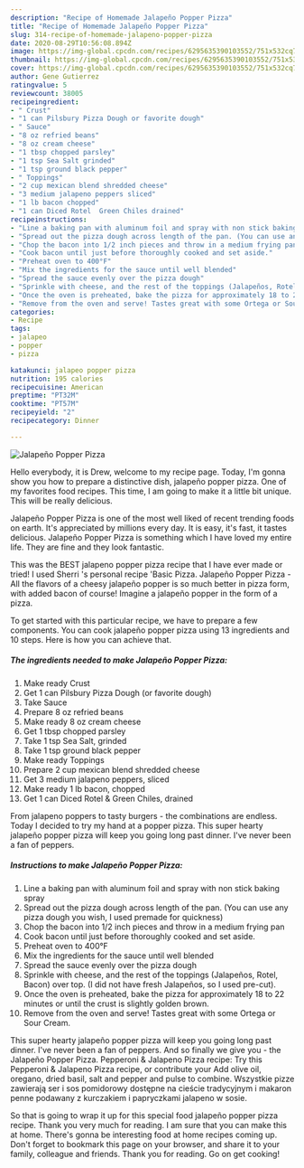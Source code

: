 ```yaml
---
description: "Recipe of Homemade Jalapeño Popper Pizza"
title: "Recipe of Homemade Jalapeño Popper Pizza"
slug: 314-recipe-of-homemade-jalapeno-popper-pizza
date: 2020-08-29T10:56:08.894Z
image: https://img-global.cpcdn.com/recipes/6295635390103552/751x532cq70/jalapeno-popper-pizza-recipe-main-photo.jpg
thumbnail: https://img-global.cpcdn.com/recipes/6295635390103552/751x532cq70/jalapeno-popper-pizza-recipe-main-photo.jpg
cover: https://img-global.cpcdn.com/recipes/6295635390103552/751x532cq70/jalapeno-popper-pizza-recipe-main-photo.jpg
author: Gene Gutierrez
ratingvalue: 5
reviewcount: 38005
recipeingredient:
- " Crust"
- "1 can Pilsbury Pizza Dough or favorite dough"
- " Sauce"
- "8 oz refried beans"
- "8 oz cream cheese"
- "1 tbsp chopped parsley"
- "1 tsp Sea Salt grinded"
- "1 tsp ground black pepper"
- " Toppings"
- "2 cup mexican blend shredded cheese"
- "3 medium jalapeno peppers sliced"
- "1 lb bacon chopped"
- "1 can Diced Rotel  Green Chiles drained"
recipeinstructions:
- "Line a baking pan with aluminum foil and spray with non stick baking spray"
- "Spread out the pizza dough across length of the pan. (You can use any pizza dough you wish, I used premade for quickness)"
- "Chop the bacon into 1/2 inch pieces and throw in a medium frying pan"
- "Cook bacon until just before thoroughly cooked and set aside."
- "Preheat oven to 400°F"
- "Mix the ingredients for the sauce until well blended"
- "Spread the sauce evenly over the pizza dough"
- "Sprinkle with cheese, and the rest of the toppings (Jalapeños, Rotel, Bacon) over top. (I did not have fresh Jalapeños, so I used pre-cut)."
- "Once the oven is preheated, bake the pizza for approximately 18 to 22 minutes or until the crust is slightly golden brown."
- "Remove from the oven and serve! Tastes great with some Ortega or Sour Cream."
categories:
- Recipe
tags:
- jalapeo
- popper
- pizza

katakunci: jalapeo popper pizza 
nutrition: 195 calories
recipecuisine: American
preptime: "PT32M"
cooktime: "PT57M"
recipeyield: "2"
recipecategory: Dinner

---
```



![Jalapeño Popper Pizza](https://img-global.cpcdn.com/recipes/6295635390103552/751x532cq70/jalapeno-popper-pizza-recipe-main-photo.jpg)

Hello everybody, it is Drew, welcome to my recipe page. Today, I'm gonna show you how to prepare a distinctive dish, jalapeño popper pizza. One of my favorites food recipes. This time, I am going to make it a little bit unique. This will be really delicious.

Jalapeño Popper Pizza is one of the most well liked of recent trending foods on earth. It's appreciated by millions every day. It is easy, it's fast, it tastes delicious. Jalapeño Popper Pizza is something which I have loved my entire life. They are fine and they look fantastic.

This was the BEST jalapeno popper pizza recipe that I have ever made or tried! I used Sherri &#39;s personal recipe &#39;Basic Pizza. Jalapeño Popper Pizza - All the flavors of a cheesy jalapeño popper is so much better in pizza form, with added bacon of course! Imagine a jalapeño popper in the form of a pizza.


To get started with this particular recipe, we have to prepare a few components. You can cook jalapeño popper pizza using 13 ingredients and 10 steps. Here is how you can achieve that.

<!--inarticleads1-->

##### The ingredients needed to make Jalapeño Popper Pizza:

1. Make ready  Crust
1. Get 1 can Pilsbury Pizza Dough (or favorite dough)
1. Take  Sauce
1. Prepare 8 oz refried beans
1. Make ready 8 oz cream cheese
1. Get 1 tbsp chopped parsley
1. Take 1 tsp Sea Salt, grinded
1. Take 1 tsp ground black pepper
1. Make ready  Toppings
1. Prepare 2 cup mexican blend shredded cheese
1. Get 3 medium jalapeno peppers, sliced
1. Make ready 1 lb bacon, chopped
1. Get 1 can Diced Rotel &amp; Green Chiles, drained


From jalapeno poppers to tasty burgers - the combinations are endless. Today I decided to try my hand at a popper pizza. This super hearty jalapeño popper pizza will keep you going long past dinner. I&#39;ve never been a fan of peppers. 

<!--inarticleads2-->

##### Instructions to make Jalapeño Popper Pizza:

1. Line a baking pan with aluminum foil and spray with non stick baking spray
1. Spread out the pizza dough across length of the pan. (You can use any pizza dough you wish, I used premade for quickness)
1. Chop the bacon into 1/2 inch pieces and throw in a medium frying pan
1. Cook bacon until just before thoroughly cooked and set aside.
1. Preheat oven to 400°F
1. Mix the ingredients for the sauce until well blended
1. Spread the sauce evenly over the pizza dough
1. Sprinkle with cheese, and the rest of the toppings (Jalapeños, Rotel, Bacon) over top. (I did not have fresh Jalapeños, so I used pre-cut).
1. Once the oven is preheated, bake the pizza for approximately 18 to 22 minutes or until the crust is slightly golden brown.
1. Remove from the oven and serve! Tastes great with some Ortega or Sour Cream.


This super hearty jalapeño popper pizza will keep you going long past dinner. I&#39;ve never been a fan of peppers. And so finally we give you - the Jalapeño Popper Pizza. Pepperoni &amp; Jalapeno Pizza recipe: Try this Pepperoni &amp; Jalapeno Pizza recipe, or contribute your Add olive oil, oregano, dried basil, salt and pepper and pulse to combine. Wszystkie pizze zawierają ser i sos pomidorowy dostępne na cieście tradycyjnym i makaron penne podawany z kurczakiem i papryczkami jalapeno w sosie. 

So that is going to wrap it up for this special food jalapeño popper pizza recipe. Thank you very much for reading. I am sure that you can make this at home. There's gonna be interesting food at home recipes coming up. Don't forget to bookmark this page on your browser, and share it to your family, colleague and friends. Thank you for reading. Go on get cooking!
